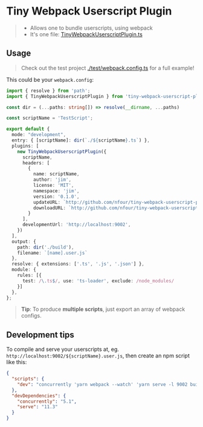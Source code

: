 # Tiny Webpack Userscript Plugin

> - Allows one to bundle userscripts, using webpack
> - It's one file: [TinyWebpackUserscriptPlugin.ts](./TinyWebpackUserscriptPlugin.ts)

## Usage

> Check out the test project [./test/webpack.config.ts](./test/webpack.config.ts) for a full example!

This could be your `webpack.config`:

```ts
import { resolve } from 'path';
import { TinyWebpackUserscriptPlugin } from 'tiny-webpack-userscript-plugin';

const dir = (...paths: string[]) => resolve(__dirname, ...paths)

const scriptName = 'TestScript';

export default {
  mode: "development",
  entry: { [scriptName]: dir(`./${scriptName}.ts`) },
  plugins: [
    new TinyWebpackUserscriptPlugin({
      scriptName,
      headers: [
        {
          name: scriptName,
          author: 'jim',
          license: 'MIT',
          namespace: 'jim',
          version: '0.1.0',
          updateURL: `http://github.com/nfour/tiny-webpack-userscript-plugin/master/tree/test/build/${scriptName}.user.js`,
          downloadURL: `http://github.com/nfour/tiny-webpack-userscript-plugin/master/tree/test/build/${scriptName}.user.js`,
        }
      ],
      developmentUrl: 'http://localhost:9002',
    })
  ],
  output: {
    path: dir('./build'),
    filename: `[name].user.js`
  },
  resolve: { extensions: ['.ts', '.js', '.json'] },
  module: {
    rules: [{
      test: /\.ts$/, use: 'ts-loader', exclude: /node_modules/
    }]
  },
};
```

> **Tip**: To produce **multiple scripts**, just export an array of webpack configs.


## Development tips

To compile and serve your userscripts at, eg. `http://localhost:9002/${scriptName}.user.js`, then create an npm script like this:

```json
{
  "scripts": {
    "dev": "concurrently 'yarn webpack --watch' 'yarn serve -l 9002 build'"   
  },
  "devDependencies": {
    "concurrently": "5.1",
    "serve": "11.3"
  }
}
```
